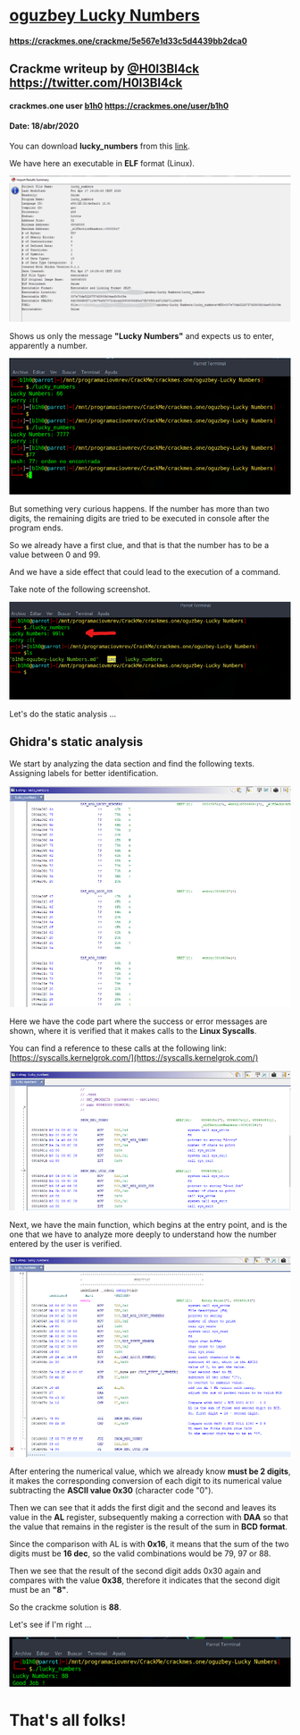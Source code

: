 # [oguzbey Lucky Numbers](https://crackmes.one/crackme/5e567e1d33c5d4439bb2dca0)
#### https://crackmes.one/crackme/5e567e1d33c5d4439bb2dca0

## Crackme writeup by [@H0l3Bl4ck](https://twitter.com/H0l3Bl4ck) https://twitter.com/H0l3Bl4ck
#### crackmes.one user [b1h0](https://crackmes.one/user/b1h0) https://crackmes.one/user/b1h0
#### Date: 18/abr/2020 

You can download **lucky_numbers** from this [link](lucky_numbers). 


We have here an executable in **ELF** format (Linux).

![crackme_001](img/img-001.png "ELF") 

Shows us only the message **"Lucky Numbers"** and expects us to enter, apparently a number.

![crackme_002](img/img-002.png "Enter number") 

But something very curious happens. If the number has more than two digits, the remaining digits are tried to be executed in console after the program ends.

So we already have a first clue, and that is that the number has to be a value between 0 and 99.

And we have a side effect that could lead to the execution of a command.

Take note of the following screenshot.

![crackme_003](img/img-003.png "Command execution") 

Let's do the static analysis ...


## Ghidra's static analysis 

We start by analyzing the data section and find the following texts. Assigning labels for better identification.

![crackme_004](img/img-004.png "Data") 

Here we have the code part where the success or error messages are shown, where it is verified that it makes calls to the **Linux Syscalls**.

You can find a reference to these calls at the following link: [https://syscalls.kernelgrok.com/](https://syscalls.kernelgrok.com/)

![crackme_005](img/img-005.png "Messages System Calls") 

Next, we have the main function, which begins at the entry point, and is the one that we have to analyze more deeply to understand how the number entered by the user is verified.

![crackme_006](img/img-006.png "BCD") 

After entering the numerical value, which we already know **must be 2 digits**, it makes the corresponding conversion of each digit to its numerical value subtracting the **ASCII value 0x30** (character code "0").

Then we can see that it adds the first digit and the second and leaves its value in the **AL** register, subsequently making a correction with **DAA** so that the value that remains in the register is the result of the sum in **BCD format**.

Since the comparison with AL is with **0x16**, it means that the sum of the two digits must be **16 dec**, so the valid combinations would be 79, 97 or 88.

Then we see that the result of the second digit adds 0x30 again and compares with the value **0x38**, therefore it indicates that the second digit must be an **"8"**.

So the crackme solution is **88**.

Let's see if I'm right ...

![crackme_007](img/img-007.png "result") 


# That's all folks!
